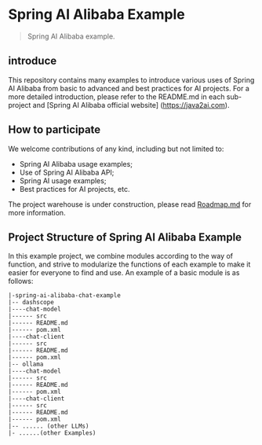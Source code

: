 # Spring AI Alibaba Example

> Spring AI Alibaba example.

## introduce

This repository contains many examples to introduce various uses of Spring AI Alibaba from basic to advanced and best practices for AI projects.
For a more detailed introduction, please refer to the README.md in each sub-project and [Spring AI Alibaba official website] (https://java2ai.com).

## How to participate

We welcome contributions of any kind, including but not limited to:

- Spring AI Alibaba usage examples;
- Use of Spring AI Alibaba API;
- Spring AI usage examples;
- Best practices for AI projects, etc.

The project warehouse is under construction, please read [Roadmap.md](./Roadmap-zh.md) for more information.

## Project Structure of Spring AI Alibaba Example

In this example project, we combine modules according to the way of function, and strive to modularize the functions of each example to make it easier for everyone to find and use. An example of a basic module is as follows:

```text
|-spring-ai-alibaba-chat-example
|-- dashscope
|----chat-model
|------ src
|------ README.md
|------ pom.xml
|----chat-client
|------ src
|------ README.md
|------ pom.xml
|-- ollama
|----chat-model
|------ src
|------ README.md
|------ pom.xml
|----chat-client
|------ src
|------ README.md
|------ pom.xml
|-- ...... (other LLMs)
|- ......(other Examples)
```
